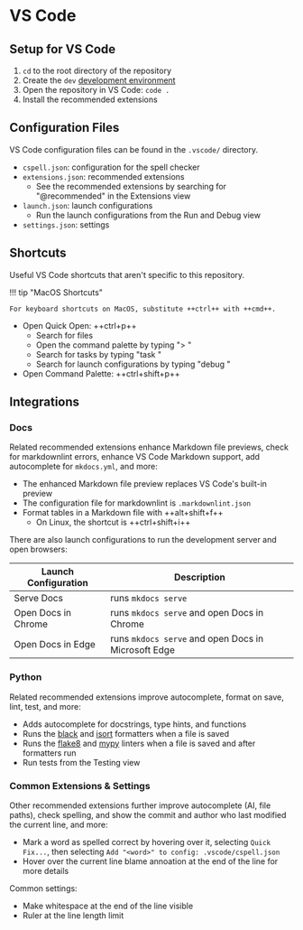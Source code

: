 # VS Code

## Setup for VS Code

1. `cd` to the root directory of the repository
2. Create the `dev` [development environment](./contributing.md#tox-development-environments)
3. Open the repository in VS Code: `code .`
4. Install the recommended extensions

## Configuration Files

VS Code configuration files can be found in the `.vscode/` directory.

- `cspell.json`: configuration for the spell checker
- `extensions.json`: recommended extensions
    - See the recommended extensions by searching for "@recommended" in the Extensions view
- `launch.json`: launch configurations
    - Run the launch configurations from the Run and Debug view
- `settings.json`: settings

## Shortcuts

Useful VS Code shortcuts that aren't specific to this repository.

!!! tip "MacOS Shortcuts"

    For keyboard shortcuts on MacOS, substitute ++ctrl++ with ++cmd++.

- Open Quick Open: ++ctrl+p++
    - Search for files
    - Open the command palette by typing "> "
    - Search for tasks by typing "task "
    - Search for launch configurations by typing "debug "
- Open Command Palette: ++ctrl+shift+p++

## Integrations

### Docs

Related recommended extensions enhance Markdown file previews, check for markdownlint errors,
enhance VS Code Markdown support, add autocomplete for `mkdocs.yml`, and more:

- The enhanced Markdown file preview replaces VS Code's built-in preview
- The configuration file for markdownlint is `.markdownlint.json`
- Format tables in a Markdown file with ++alt+shift+f++
    - On Linux, the shortcut is ++ctrl+shift+i++

There are also launch configurations to run the development server and open browsers:

| Launch Configuration | Description                                         |
| -------------------- | --------------------------------------------------- |
| Serve Docs           | runs `mkdocs serve`                                 |
| Open Docs in Chrome  | runs `mkdocs serve` and open Docs in Chrome         |
| Open Docs in Edge    | runs `mkdocs serve` and open Docs in Microsoft Edge |

### Python

Related recommended extensions improve autocomplete, format on save, lint, test, and more:

- Adds autocomplete for docstrings, type hints, and functions
- Runs the [black](https://pypi.org/project/black/) and [isort](https://pypi.org/project/isort/)
  formatters when a file is saved
- Runs the [flake8](https://pypi.org/project/flake8/) and [mypy](https://pypi.org/project/mypy/)
  linters when a file is saved and after formatters run
- Run tests from the Testing view

### Common Extensions & Settings

Other recommended extensions further improve autocomplete (AI, file paths), check spelling,
and show the commit and author who last modified the current line, and more:

- Mark a word as spelled correct by hovering over it, selecting `Quick Fix...`,
  then selecting `Add "<word>" to config: .vscode/cspell.json`
- Hover over the current line blame annoation at the end of the line for more details

Common settings:

- Make whitespace at the end of the line visible
- Ruler at the line length limit
